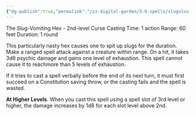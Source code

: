 ```yaml
---
{"dg-publish":true,"permalink":"/zz-digital-garden/3-0-spells/slugulus-eructo/"}
---
```


The Slug-Vomiting Hex - 2nd-level Curse
Casting Time: 1 action
Range: 60 feet
Duration: 1 round

This particularly nasty hex causes one to spit up slugs for the duration. Make a ranged spell attack against a creature within range. On a hit, it takes 3d8 psychic damage and gains one level of exhaustion. This spell cannot cause it to reachmore than 5 levels of exhaustion. 

If it tries to cast a spell verbally before the end of its next turn, it must first succeed on a Constitution saving throw, or the casting fails and the spell is wasted.

**At Higher Levels**. When you cast this spell using a spell slot of 3rd level or higher, the damage increases by 1d8 for each slot level above 2nd.